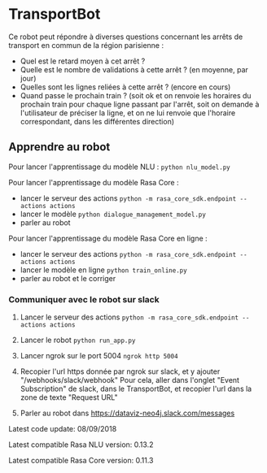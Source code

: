 # TransportBot

Ce robot peut répondre à diverses questions concernant les arrêts de transport en commun de la région parisienne : 
 - Quel est le retard moyen à cet arrêt ?
 - Quelle est le nombre de validations à cette arrêt ? (en moyenne, par jour)
 - Quelles sont les lignes reliées à cette arrêt ? (encore en cours)
 - Quand passe le prochain train ? (soit ok et on renvoie les horaires du prochain train pour chaque ligne passant par l'arrêt, soit on demande à l'utilisateur de préciser la ligne, et on ne lui renvoie que l'horaire correspondant, dans les différentes direction)

## Apprendre au robot

Pour lancer l'apprentissage du modèle NLU : 
``` python nlu_model.py ```

Pour lancer l'apprentissage du modèle Rasa Core : 
 - lancer le serveur des actions
 ``` python -m rasa_core_sdk.endpoint --actions actions ```  
 - lancer le modèle 
``` python dialogue_management_model.py ```  
 - parler au robot

Pour lancer l'apprentissage du modèle Rasa Core en ligne :
 - lancer le serveur des actions
 ``` python -m rasa_core_sdk.endpoint --actions actions ```  
 - lancer le modèle en ligne
``` python train_online.py ```  
  - parler au robot et le corriger


### Communiquer avec le robot sur slack

1. Lancer le serveur des actions
``` python -m rasa_core_sdk.endpoint --actions actions ```  

2. Lancer le robot
```python run_app.py```

3. Lancer ngrok sur le port 5004
``` ngrok http 5004 ```

4. Recopier l'url https donnée par ngrok sur slack, et y ajouter "/webhooks/slack/webhook"
Pour cela, aller dans l'onglet "Event Subscription" de slack, dans le TransportBot, et recopier l'url dans la zone de texte "Request URL"

5. Parler au robot dans https://dataviz-neo4j.slack.com/messages

Latest code update: 08/09/2018

Latest compatible Rasa NLU version: 0.13.2

Latest compatible Rasa Core version: 0.11.3




